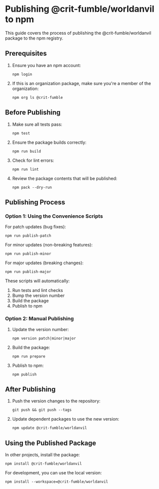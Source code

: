 # Publishing @crit-fumble/worldanvil to npm

This guide covers the process of publishing the @crit-fumble/worldanvil package to the npm registry.

## Prerequisites

1. Ensure you have an npm account:
   ```
   npm login
   ```

2. If this is an organization package, make sure you're a member of the organization:
   ```
   npm org ls @crit-fumble
   ```

## Before Publishing

1. Make sure all tests pass:
   ```
   npm test
   ```

2. Ensure the package builds correctly:
   ```
   npm run build
   ```

3. Check for lint errors:
   ```
   npm run lint
   ```

4. Review the package contents that will be published:
   ```
   npm pack --dry-run
   ```

## Publishing Process

### Option 1: Using the Convenience Scripts

For patch updates (bug fixes):
```
npm run publish-patch
```

For minor updates (non-breaking features):
```
npm run publish-minor
```

For major updates (breaking changes):
```
npm run publish-major
```

These scripts will automatically:
1. Run tests and lint checks
2. Bump the version number
3. Build the package
4. Publish to npm

### Option 2: Manual Publishing

1. Update the version number:
   ```
   npm version patch|minor|major
   ```

2. Build the package:
   ```
   npm run prepare
   ```

3. Publish to npm:
   ```
   npm publish
   ```

## After Publishing

1. Push the version changes to the repository:
   ```
   git push && git push --tags
   ```

2. Update dependent packages to use the new version:
   ```
   npm update @crit-fumble/worldanvil
   ```

## Using the Published Package

In other projects, install the package:
```
npm install @crit-fumble/worldanvil
```

For development, you can use the local version:
```
npm install --workspace=@crit-fumble/worldanvil
```
